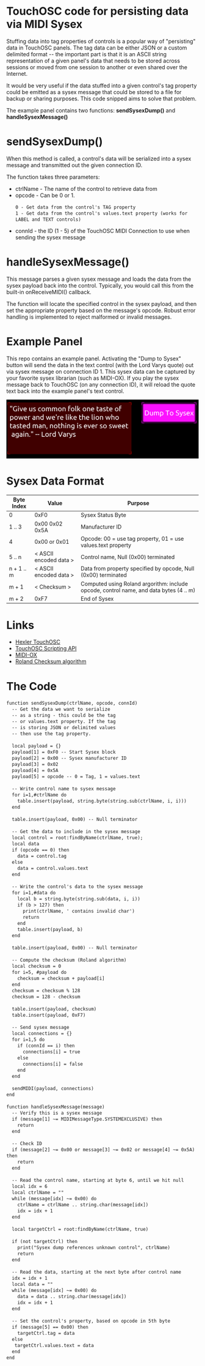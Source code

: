 # TouchOSC code for persisting data via MIDI Sysex
Stuffing data into tag properties of controls is a popular way of "persisting" data in TouchOSC panels. The tag data can be either JSON or a custom delimited format -- the important part is that it is an ASCII string representation of a given panel's data that needs to be stored across sessions or moved from one session to another or even shared over the Internet.

It would be very useful if the data stuffed into a given control's tag property could be emitted as a sysex message that could be stored to a file for backup or sharing purposes. This code snipped aims to solve that problem.

The example panel contains two functions: __sendSysexDump()__ and __handleSysexMessage()__

# sendSysexDump()
When this method is called, a control's data will be serialized into a sysex message and transmitted out the given connection ID.

The function takes three parameters:
* ctrlName - The name of the control to retrieve data from
* opcode - Can be 0 or 1.
   ```
   0 - Get data from the control's TAG property
   1 - Get data from the control's values.text property (works for LABEL and TEXT controls)
  ```
* connId - the ID (1 - 5) of the TouchOSC MIDI Connection to use when sending the sysex message

# handleSysexMessage()
This message parses a given sysex message and loads the data from the sysex payload back into the control. Typically, you would call this from the built-in onReceiveMIDI() callback.

The function will locate the specified control in the sysex payload, and then set the appropriate property based on the message's opcode. Robust error handling is implemented to reject malformed or invalid messages.

# Example Panel
This repo contains an example panel. Activating the "Dump to Sysex" button will send the data in the text control (with the Lord Varys quote) out via sysex message on connection ID 1. This sysex data can be captured by your favorite sysex librarian (such as MIDI-OX). If you play the sysex message back to TouchOSC (on any connection ID), it will reload the quote text back into the example panel's text control.

![Panel Screen Cap](https://github.com/MidiHax/touchosc-ctrl-sysex/blob/main/preview.png)

# Sysex Data Format
| Byte Index  | Value | Purpose |
| ------------- | ------------- | ------------- |
| 0  | 0xF0  | Sysex Status Byte |
| 1 .. 3  | 0x00 0x02 0x5A  | Manufacturer ID |
| 4 | 0x00 or 0x01 | Opcode: 00 = use tag property, 01 = use values.text property |
| 5 .. n | < ASCII encoded data > | Control name, Null (0x00) terminated |
| n + 1 .. m | < ASCII encoded data > | Data from property specified by opcode, Null (0x00) terminated |
| m + 1 | < Checksum > | Computed using Roland argorithm: include opcode, control name, and data bytes (4 .. m) |
| m + 2 | 0xF7 | End of Sysex |

# Links
 * [Hexler TouchOSC](https://hexler.net/touchosc)
 * [TouchOSC Scripting API](https://hexler.net/pub/touchosc/scripting-api.html)
 * [MIDI-OX](http://www.midiox.com/)
 * [Roland Checksum algorithm](https://www.vguitarforums.com/smf/index.php?topic=20544.0)

# The Code
```
function sendSysexDump(ctrlName, opcode, connId)
  -- Get the data we want to serialize
  -- as a string - this could be the tag
  -- or values.text property. If the tag
  -- is storing JSON or delimited values
  -- then use the tag property.

  local payload = {}
  payload[1] = 0xF0 -- Start Sysex block
  payload[2] = 0x00 -- Sysex manufacturer ID
  payload[3] = 0x02
  payload[4] = 0x5A
  payload[5] = opcode -- 0 = Tag, 1 = values.text
  
  -- Write control name to sysex message
  for i=1,#ctrlName do
    table.insert(payload, string.byte(string.sub(ctrlName, i, i)))
  end
  
  table.insert(payload, 0x00) -- Null terminator 
  
  -- Get the data to include in the sysex message
  local control = root:findByName(ctrlName, true);
  local data
  if (opcode == 0) then
    data = control.tag
  else
    data = control.values.text
  end

  -- Write the control's data to the sysex message
  for i=1,#data do
    local b = string.byte(string.sub(data, i, i))
    if (b > 127) then
      print(ctrlName, ' contains invalid char')
      return
    end
    table.insert(payload, b)
  end
  
  table.insert(payload, 0x00) -- Null terminator 
  
  -- Compute the checksum (Roland algorithm)
  local checksum = 0
  for i=5, #payload do
    checksum = checksum + payload[i]
  end
  checksum = checksum % 128
  checksum = 128 - checksum
  
  table.insert(payload, checksum)
  table.insert(payload, 0xF7)
  
  -- Send sysex message
  local connections = {}
  for i=1,5 do
    if (connId == i) then
      connections[i] = true
    else
      connections[i] = false
    end
  end
  
  sendMIDI(payload, connections)
end

function handleSysexMessage(message)
  -- Verify this is a sysex message
  if (message[1] ~= MIDIMessageType.SYSTEMEXCLUSIVE) then
    return
  end
  
  -- Check ID
  if (message[2] ~= 0x00 or message[3] ~= 0x02 or message[4] ~= 0x5A) then
    return
  end
  
  -- Read the control name, starting at byte 6, until we hit null
  local idx = 6
  local ctrlName = ""
  while (message[idx] ~= 0x00) do
    ctrlName = ctrlName .. string.char(message[idx])
    idx = idx + 1
  end
  
  local targetCtrl = root:findByName(ctrlName, true)
  
  if (not targetCtrl) then
    print("Sysex dump references unknown control", ctrlName)
    return
  end
  
  -- Read the data, starting at the next byte after control name
  idx = idx + 1
  local data = ""
  while (message[idx] ~= 0x00) do
    data = data .. string.char(message[idx])
    idx = idx + 1
  end
  
  -- Set the control's property, based on opcode in 5th byte
  if (message[5] == 0x00) then
    targetCtrl.tag = data
  else
   targetCtrl.values.text = data
  end
end
```
